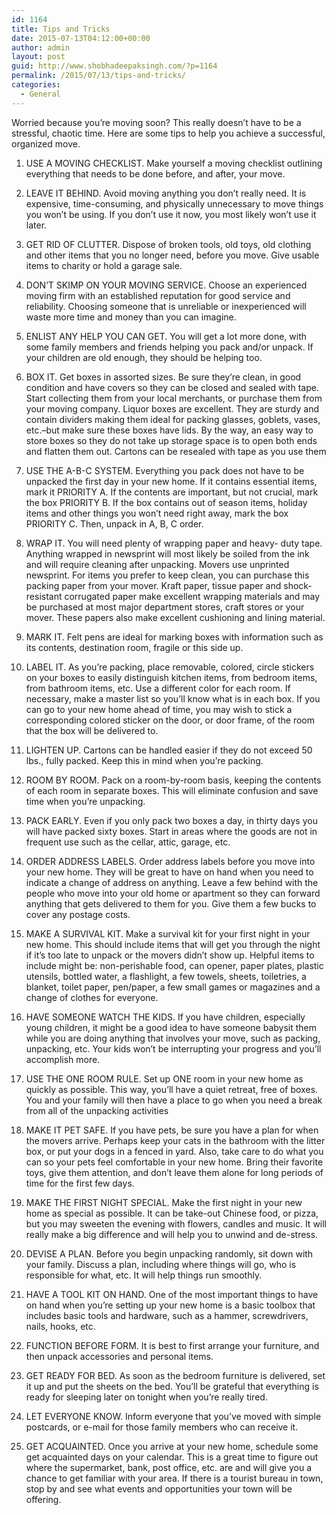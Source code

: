 ```yaml
---
id: 1164
title: Tips and Tricks
date: 2015-07-13T04:12:00+00:00
author: admin
layout: post
guid: http://www.shobhadeepaksingh.com/?p=1164
permalink: /2015/07/13/tips-and-tricks/
categories:
  - General
---
```

Worried because you&#8217;re moving soon? This really doesn&#8217;t have to be a stressful, chaotic time. Here are some tips to help you achieve a successful, organized move.

1. USE A MOVING CHECKLIST. Make yourself a moving checklist outlining everything that needs to be done before, and after, your move.

2. LEAVE IT BEHIND. Avoid moving anything you don&#8217;t really need. It is expensive, time-consuming, and physically unnecessary to move things you won&#8217;t be using. If you don&#8217;t use it now, you most likely won&#8217;t use it later.

3. GET RID OF CLUTTER. Dispose of broken tools, old toys, old clothing and other items that you no longer need, before you move. Give usable items to charity or hold a garage sale.

4. DON&#8217;T SKIMP ON YOUR MOVING SERVICE. Choose an experienced moving firm with an established reputation for good service and reliability. Choosing someone that is unreliable or inexperienced will waste more time and money than you can imagine.

5. ENLIST ANY HELP YOU CAN GET. You will get a lot more done, with some family members and friends helping you pack and/or unpack. If your children are old enough, they should be helping too.

6. BOX IT. Get boxes in assorted sizes. Be sure they&#8217;re clean, in good condition and have covers so they can be closed and sealed with tape. Start collecting them from your local merchants, or purchase them from your moving company. Liquor boxes are excellent. They are sturdy and contain dividers making them ideal for packing glasses, goblets, vases, etc.&#8211;but make sure these boxes have lids. By the way, an easy way to store boxes so they do not take up storage space is to open both ends and flatten them out. Cartons can be resealed with tape as you use them

7. USE THE A-B-C SYSTEM. Everything you pack does not have to be unpacked the first day in your new home. If it contains essential items, mark it PRIORITY A. If the contents are important, but not crucial, mark the box PRIORITY B. If the box contains out of season items, holiday items and other things you won&#8217;t need right away, mark the box PRIORITY C. Then, unpack in A, B, C order.

8. WRAP IT. You will need plenty of wrapping paper and heavy- duty tape. Anything wrapped in newsprint will most likely be soiled from the ink and will require cleaning after unpacking. Movers use unprinted newsprint. For items you prefer to keep clean, you can purchase this packing paper from your mover. Kraft paper, tissue paper and shock- resistant corrugated paper make excellent wrapping materials and may be purchased at most major department stores, craft stores or your mover. These papers also make excellent cushioning and lining material.

9. MARK IT. Felt pens are ideal for marking boxes with information such as its contents, destination room, fragile or this side up.

10. LABEL IT. As you&#8217;re packing, place removable, colored, circle stickers on your boxes to easily distinguish kitchen items, from bedroom items, from bathroom items, etc. Use a different color for each room. If necessary, make a master list so you&#8217;ll know what is in each box. If you can go to your new home ahead of time, you may wish to stick a corresponding colored sticker on the door, or door frame, of the room that the box will be delivered to.

11. LIGHTEN UP. Cartons can be handled easier if they do not exceed 50 lbs., fully packed. Keep this in mind when you&#8217;re packing.

12. ROOM BY ROOM. Pack on a room-by-room basis, keeping the contents of each room in separate boxes. This will eliminate confusion and save time when you&#8217;re unpacking. 

13. PACK EARLY. Even if you only pack two boxes a day, in thirty days you will have packed sixty boxes. Start in areas where the goods are not in frequent use such as the cellar, attic, garage, etc.

14. ORDER ADDRESS LABELS. Order address labels before you move into your new home. They will be great to have on hand when you need to indicate a change of address on anything. Leave a few behind with the people who move into your old home or apartment so they can forward anything that gets delivered to them for you. Give them a few bucks to cover any postage costs.

15. MAKE A SURVIVAL KIT. Make a survival kit for your first night in your new home. This should include items that will get you through the night if it&#8217;s too late to unpack or the movers didn&#8217;t show up. Helpful items to include might be: non-perishable food, can opener, paper plates, plastic utensils, bottled water, a flashlight, a few towels, sheets, toiletries, a blanket, toilet paper, pen/paper, a few small games or magazines and a change of clothes for everyone.

16. HAVE SOMEONE WATCH THE KIDS. If you have children, especially young children, it might be a good idea to have someone babysit them while you are doing anything that involves your move, such as packing, unpacking, etc. Your kids won&#8217;t be interrupting your progress and you&#8217;ll accomplish more.

17. USE THE ONE ROOM RULE. Set up ONE room in your new home as quickly as possible. This way, you&#8217;ll have a quiet retreat, free of boxes. You and your family will then have a place to go when you need a break from all of the unpacking activities

18. MAKE IT PET SAFE. If you have pets, be sure you have a plan for when the movers arrive. Perhaps keep your cats in the bathroom with the litter box, or put your dogs in a fenced in yard. Also, take care to do what you can so your pets feel comfortable in your new home. Bring their favorite toys, give them attention, and don&#8217;t leave them alone for long periods of time for the first few days.

19. MAKE THE FIRST NIGHT SPECIAL. Make the first night in your new home as special as possible. It can be take-out Chinese food, or pizza, but you may sweeten the evening with flowers, candles and music. It will really make a big difference and will help you to unwind and de-stress.

20. DEVISE A PLAN. Before you begin unpacking randomly, sit down with your family. Discuss a plan, including where things will go, who is responsible for what, etc. It will help things run smoothly.

21. HAVE A TOOL KIT ON HAND. One of the most important things to have on hand when you&#8217;re setting up your new home is a basic toolbox that includes basic tools and hardware, such as a hammer, screwdrivers, nails, hooks, etc.

22. FUNCTION BEFORE FORM. It is best to first arrange your furniture, and then unpack accessories and personal items.

23. GET READY FOR BED. As soon as the bedroom furniture is delivered, set it up and put the sheets on the bed. You&#8217;ll be grateful that everything is ready for sleeping later on tonight when you&#8217;re really tired. 

24. LET EVERYONE KNOW. Inform everyone that you&#8217;ve moved with simple postcards, or e-mail for those family members who can receive it.

25. GET ACQUAINTED. Once you arrive at your new home, schedule some get acquainted days on your calendar. This is a great time to figure out where the supermarket, bank, post office, etc. are and will give you a chance to get familiar with your area. If there is a tourist bureau in town, stop by and see what events and opportunities your town will be offering.